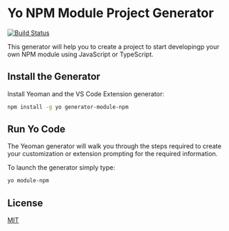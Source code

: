 # Yo NPM Module Project Generator

[![Build Status](https://github.com/vcgtz/generator-module-npm/actions/workflows/node.js.yml/badge.svg)](https://github.com/microsoft/vscode-generator-code/actions)

This generator will help you to create a project to start developingp your own NPM module using JavaScript or TypeScript.

## Install the Generator

Install Yeoman and the VS Code Extension generator:

```bash
npm install -g yo generator-module-npm
```

## Run Yo Code

The Yeoman generator will walk you through the steps required to create your customization or extension prompting for the required information.

To launch the generator simply type:

```bash
yo module-npm
```

## License
[MIT](https://github.com/vcgtz/generator-module-npm/blob/main/LICENSE)
